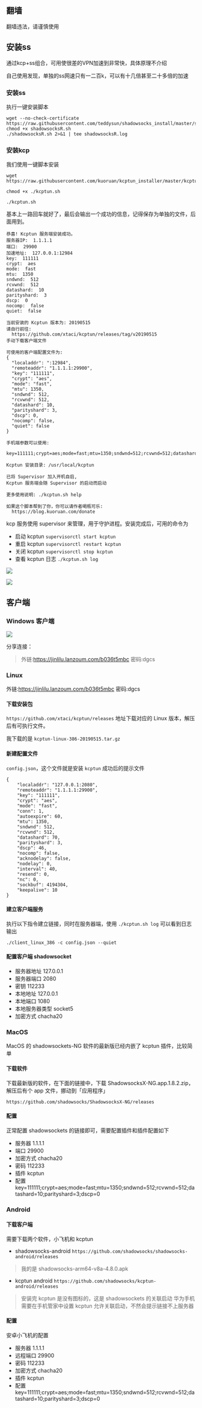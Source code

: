 ## 翻墙

翻墙违法，请谨慎使用

## 安装ss

通过kcp+ss组合，可用使很差的VPN加速到非常快，具体原理不介绍

自己使用发现，单独的ss网速只有一二百k，可以有十几倍甚至二十多倍的加速

### 安装ss 

执行一键安装脚本

~~~~shell
wget --no-check-certificate https://raw.githubusercontent.com/teddysun/shadowsocks_install/master/shadowsocksR.sh
chmod +x shadowsocksR.sh
./shadowsocksR.sh 2>&1 | tee shadowsocksR.log
~~~~

### 安装kcp

我们使用一键脚本安装

```
wget https://raw.githubusercontent.com/kuoruan/kcptun_installer/master/kcptun.sh

chmod +x ./kcptun.sh

./kcptun.sh

```

基本上一路回车就好了，最后会输出一个成功的信息，记得保存为单独的文件，后面用到。

```
恭喜! Kcptun 服务端安装成功。
服务器IP:  1.1.1.1
端口:  29900
加速地址:  127.0.0.1:12984
key:  111111
crypt:  aes
mode:  fast
mtu:  1350
sndwnd:  512
rcvwnd:  512
datashard:  10
parityshard:  3
dscp:  0
nocomp:  false
quiet:  false

当前安装的 Kcptun 版本为: 20190515
请自行前往:
  https://github.com/xtaci/kcptun/releases/tag/v20190515
手动下载客户端文件

可使用的客户端配置文件为:
{
  "localaddr": ":12984",
  "remoteaddr": "1.1.1.1:29900",
  "key": "111111",
  "crypt": "aes",
  "mode": "fast",
  "mtu": 1350,
  "sndwnd": 512,
  "rcvwnd": 512,
  "datashard": 10,
  "parityshard": 3,
  "dscp": 0,
  "nocomp": false,
  "quiet": false
}

手机端参数可以使用:
  key=111111;crypt=aes;mode=fast;mtu=1350;sndwnd=512;rcvwnd=512;datashard=10;parityshard=3;dscp=0

Kcptun 安装目录: /usr/local/kcptun

已将 Supervisor 加入开机自启,
Kcptun 服务端会随 Supervisor 的启动而启动

更多使用说明: ./kcptun.sh help

如果这个脚本帮到了你，你可以请作者喝瓶可乐:
  https://blog.kuoruan.com/donate

```

kcp 服务使用 supervisor 来管理，用于守护进程。安装完成后，可用的命令为

- 启动 kcptun `supervisorctl start kcptun`
- 重启 kcptun `supervisorctl restart kcptun`
- 关闭 kcptun `supervisorctl stop kcptun`
- 查看 kcptun 日志 `./kcptun.sh log`

![](large/e6c9d24ely1h0jlwu15xfj212z0u0qa2.jpg)

![](large/e6c9d24ely1h0jlx612bkj20mi0imq59.jpg)



## 客户端

### Windows 客户端

![](large/e6c9d24ely1h0jlxdos5kj21dm0ton7l.jpg)



分享连接：

> 外链:https://jinlilu.lanzoum.com/b036t5mbc 密码:dgcs

### Linux

外链:https://jinlilu.lanzoum.com/b036t5mbc 密码:dgcs

#### 下载安装包

`https://github.com/xtaci/kcptun/releases` 地址下载对应的 Linux 版本，解压后有可执行文件。

我下载的是 `kcptun-linux-386-20190515.tar.gz`

#### 新建配置文件

`config.json`，这个文件就是安装 `kcptun` 成功后的提示文件

```
{
    "localaddr": "127.0.0.1:2080",
    "remoteaddr": "1.1.1.1:29900",
    "key": "111111",
    "crypt": "aes",
    "mode": "fast",
    "conn": 1,
    "autoexpire": 60,
    "mtu": 1350,
    "sndwnd": 512,
    "rcvwnd": 512,
    "datashard": 70,
    "parityshard": 3,
    "dscp": 46,
    "nocomp": false,
    "acknodelay": false,
    "nodelay": 0,
    "interval": 40,
    "resend": 0,
    "nc": 0,
    "sockbuf": 4194304,
    "keepalive": 10
}

```

#### 建立客户端服务

执行以下指令建立链接，同时在服务器端，使用 `./kcptun.sh log` 可以看到日志输出

```
./client_linux_386 -c config.json --quiet

```

#### 配置客户端 shadowsocket

- 服务器地址 127.0.0.1
- 服务器端口 2080
- 密钥 112233
- 本地地址 127.0.0.1
- 本地端口 1080
- 本地服务器类型 socket5
- 加密方式 chacha20

### MacOS

MacOS 的 shadowsockets-NG 软件的最新版已经内嵌了 kcptun 插件，比较简单

#### 下载软件

下载最新版的软件，在下面的链接中，下载 ShadowsocksX-NG.app.1.8.2.zip，解压后有个 app 文件，挪动到「应用程序」

`https://github.com/shadowsocks/ShadowsocksX-NG/releases`

#### 配置

正常配置 shadowsockets 的链接即可，需要配置插件和插件配置如下

- 服务器 1.1.1.1
- 端口 29900
- 加密方式 chacha20
- 密码 112233
- 插件 kcptun
- 配置 key=111111;crypt=aes;mode=fast;mtu=1350;sndwnd=512;rcvwnd=512;datashard=10;parityshard=3;dscp=0

### Android

#### 下载客户端

需要下载两个软件，小飞机和 kcptun

- shadowsocks-android `https://github.com/shadowsocks/shadowsocks-android/releases`

> 我的是 shadowsocks-arm64-v8a-4.8.0.apk

- kcptun android `https://github.com/shadowsocks/kcptun-android/releases`

> 安装完 kcptun 是没有图标的，这是 shadowsockets 的关联启动
> 华为手机需要在手机管家中设置 kcptun 允许关联启动，不然会提示链接不上服务器

#### 配置

安卓小飞机的配置

- 服务器 1.1.1.1
- 远程端口 29900
- 密码 112233
- 加密方式 chacha20
- 插件 kcptun
- 配置 key=111111;crypt=aes;mode=fast;mtu=1350;sndwnd=512;rcvwnd=512;datashard=10;parityshard=3;dscp=0